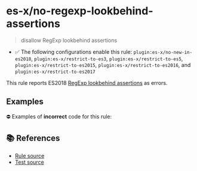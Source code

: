 # es-x/no-regexp-lookbehind-assertions
> disallow RegExp lookbehind assertions

- ✅ The following configurations enable this rule: `plugin:es-x/no-new-in-es2018`, `plugin:es-x/restrict-to-es3`, `plugin:es-x/restrict-to-es5`, `plugin:es-x/restrict-to-es2015`, `plugin:es-x/restrict-to-es2016`, and `plugin:es-x/restrict-to-es2017`

This rule reports ES2018 [RegExp lookbehind assertions](https://github.com/tc39/proposal-regexp-lookbehind#readme) as errors.

## Examples

⛔ Examples of **incorrect** code for this rule:

<eslint-playground type="bad" code="/*eslint es-x/no-regexp-lookbehind-assertions: error */
const r1 = /(?<=a)b/
const r2 = /(?<!a)b/
" />

## 📚 References

- [Rule source](https://github.com/ota-meshi/eslint-plugin-es-x/blob/v5.0.0/lib/rules/no-regexp-lookbehind-assertions.js)
- [Test source](https://github.com/ota-meshi/eslint-plugin-es-x/blob/v5.0.0/tests/lib/rules/no-regexp-lookbehind-assertions.js)
